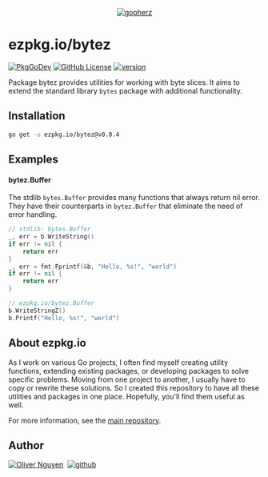 <div align="center">

[![gopherz](https://ezpkg.io/_/gopherz.svg)](https://ezpkg.io)

</div>

# ezpkg.io/bytez

[![PkgGoDev](https://pkg.go.dev/badge/ezpkg.io/bytez)](https://pkg.go.dev/ezpkg.io/bytez)
[![GitHub License](https://img.shields.io/github/license/ezpkg/bytez)](https://github.com/ezpkg/bytez/tree/main/LICENSE)
[![version](https://img.shields.io/github/v/tag/ezpkg/bytez?label=version)](https://github.com/ezpkg/bytez/tags)

Package bytez provides utilities for working with byte slices. It aims to extend the standard library `bytes` package with additional functionality.

## Installation

```sh
go get -u ezpkg.io/bytez@v0.0.4
```

## Examples

#### bytez.Buffer

The stdlib `bytes.Buffer` provides many functions that always return nil error. They have their counterparts in `bytez.Buffer` that eliminate the need of error handling.

```go
// stdlib: bytes.Buffer
_, err = b.WriteString()
if err != nil {
	return err
}
_, err = fmt.Fprintf(&b, "Hello, %s!", "world")
if err != nil {
	return err
}

// ezpkg.io/bytez.Buffer
b.WriteStringZ()
b.Printf("Hello, %s!", "world")
```

## About ezpkg.io

As I work on various Go projects, I often find myself creating utility functions, extending existing packages, or developing packages to solve specific problems. Moving from one project to another, I usually have to copy or rewrite these solutions. So I created this repository to have all these utilities and packages in one place. Hopefully, you'll find them useful as well.

For more information, see the [main repository](https://github.com/ezpkg/ezpkg).

## Author

[![Oliver Nguyen](https://olivernguyen.io/_/badge.svg)](https://olivernguyen.io)&nbsp;&nbsp;[![github](https://img.shields.io/badge/GitHub-100000?style=for-the-badge&logo=github&logoColor=white)](https://github.com/iOliverNguyen)
